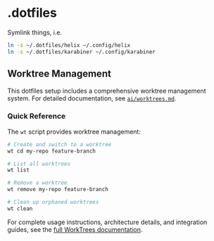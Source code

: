 # .dotfiles

Symlink things, i.e.

```sh
ln -s ~/.dotfiles/helix ~/.config/helix
ln -s ~/.dotfiles/karabiner ~/.config/karabiner
```

## Worktree Management

This dotfiles setup includes a comprehensive worktree management system. For detailed documentation, see [`ai/worktrees.md`](ai/worktrees.md).

### Quick Reference

The `wt` script provides worktree management:

```sh
# Create and switch to a worktree
wt cd my-repo feature-branch

# List all worktrees
wt list

# Remove a worktree
wt remove my-repo feature-branch

# Clean up orphaned worktrees
wt clean
```

For complete usage instructions, architecture details, and integration guides, see the [full WorkTrees documentation](ai/worktrees.md).

